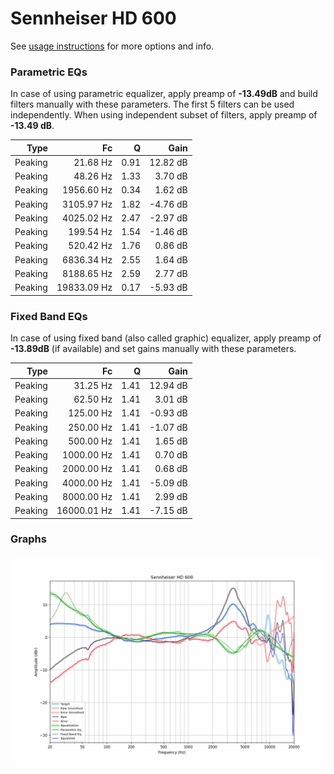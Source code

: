 # Sennheiser HD 600
See [usage instructions](https://github.com/jaakkopasanen/AutoEq#usage) for more options and info.

### Parametric EQs
In case of using parametric equalizer, apply preamp of **-13.49dB** and build filters manually
with these parameters. The first 5 filters can be used independently.
When using independent subset of filters, apply preamp of **-13.49 dB**.

| Type    | Fc          |    Q | Gain     |
|--------:|------------:|-----:|---------:|
| Peaking | 21.68 Hz    | 0.91 | 12.82 dB |
| Peaking | 48.26 Hz    | 1.33 | 3.70 dB  |
| Peaking | 1956.60 Hz  | 0.34 | 1.62 dB  |
| Peaking | 3105.97 Hz  | 1.82 | -4.76 dB |
| Peaking | 4025.02 Hz  | 2.47 | -2.97 dB |
| Peaking | 199.54 Hz   | 1.54 | -1.46 dB |
| Peaking | 520.42 Hz   | 1.76 | 0.86 dB  |
| Peaking | 6836.34 Hz  | 2.55 | 1.64 dB  |
| Peaking | 8188.65 Hz  | 2.59 | 2.77 dB  |
| Peaking | 19833.09 Hz | 0.17 | -5.93 dB |

### Fixed Band EQs
In case of using fixed band (also called graphic) equalizer, apply preamp of **-13.89dB**
(if available) and set gains manually with these parameters.

| Type    | Fc          |    Q | Gain     |
|--------:|------------:|-----:|---------:|
| Peaking | 31.25 Hz    | 1.41 | 12.94 dB |
| Peaking | 62.50 Hz    | 1.41 | 3.01 dB  |
| Peaking | 125.00 Hz   | 1.41 | -0.93 dB |
| Peaking | 250.00 Hz   | 1.41 | -1.07 dB |
| Peaking | 500.00 Hz   | 1.41 | 1.65 dB  |
| Peaking | 1000.00 Hz  | 1.41 | 0.70 dB  |
| Peaking | 2000.00 Hz  | 1.41 | 0.68 dB  |
| Peaking | 4000.00 Hz  | 1.41 | -5.09 dB |
| Peaking | 8000.00 Hz  | 1.41 | 2.99 dB  |
| Peaking | 16000.01 Hz | 1.41 | -7.15 dB |

### Graphs
![](./Sennheiser%20HD%20600.png)